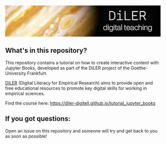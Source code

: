 ![logo](static/logo.png)

## What's in this repository?

This repository contains a tutorial on how to create interactive content with Jupyter Books, developed as part of the DiLER project of the Goethe-University Frankfurt.

[DiLER](https://diler-digitell.github.io/examples.html) (Digital Literacy for Empirical Research) aims to provide open and free educational resources to promote key digital skills for working in empirical sciences.

Find the course here: https://diler-digitell.github.io/tutorial_jupyter_books


## If you got questions:

Open an issue on this repository and someone will try and get back to you as soon as possible!
